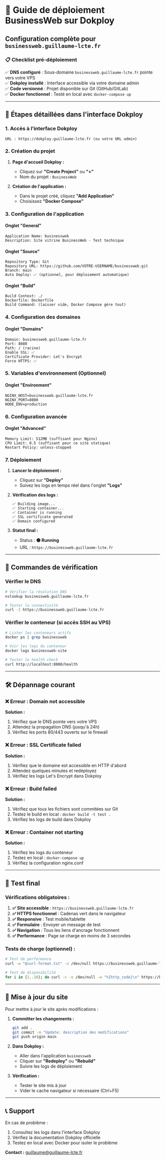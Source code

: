 # 🚀 Guide de déploiement BusinessWeb sur Dokploy

## Configuration complète pour `businessweb.guillaume-lcte.fr`

### 📋 Checklist pré-déploiement

✅ **DNS configuré** : Sous-domaine `businessweb.guillaume-lcte.fr` pointe vers votre VPS  
✅ **Dokploy installé** : Interface accessible via votre domaine admin  
✅ **Code versionné** : Projet disponible sur Git (GitHub/GitLab)  
✅ **Docker fonctionnel** : Testé en local avec `docker-compose up`  

---

## 🎯 Étapes détaillées dans l'interface Dokploy

### 1. **Accès à l'interface Dokploy**
```
URL : https://dokploy.guillaume-lcte.fr (ou votre URL admin)
```

### 2. **Création du projet**

1. **Page d'accueil Dokploy :**
   - Cliquez sur **"Create Project"** ou **"+"**
   - Nom du projet : `BusinessWeb`

2. **Création de l'application :**
   - Dans le projet créé, cliquez **"Add Application"**
   - Choisissez **"Docker Compose"**

### 3. **Configuration de l'application**

#### Onglet **"General"**
```
Application Name: businessweb
Description: Site vitrine BusinessWeb - Test technique
```

#### Onglet **"Source"**
```
Repository Type: Git
Repository URL: https://github.com/VOTRE-USERNAME/businessweb.git
Branch: main
Auto Deploy: ✅ (optionnel, pour déploiement automatique)
```

#### Onglet **"Build"**
```
Build Context: ./
Dockerfile: Dockerfile
Build Command: (laisser vide, Docker Compose gère tout)
```

### 4. **Configuration des domaines**

#### Onglet **"Domains"**
```
Domain: businessweb.guillaume-lcte.fr
Port: 8080
Path: / (racine)
Enable SSL: ✅
Certificate Provider: Let's Encrypt
Force HTTPS: ✅
```

### 5. **Variables d'environnement** (Optionnel)

#### Onglet **"Environment"**
```
NGINX_HOST=businessweb.guillaume-lcte.fr
NGINX_PORT=8080
NODE_ENV=production
```

### 6. **Configuration avancée**

#### Onglet **"Advanced"**
```
Memory Limit: 512MB (suffisant pour Nginx)
CPU Limit: 0.5 (suffisant pour ce site statique)
Restart Policy: unless-stopped
```

### 7. **Déploiement**

1. **Lancer le déploiement :**
   - Cliquez sur **"Deploy"** 
   - Suivez les logs en temps réel dans l'onglet **"Logs"**

2. **Vérification des logs :**
   ```
   ✅ Building image...
   ✅ Starting container...
   ✅ Container is running
   ✅ SSL certificate generated
   ✅ Domain configured
   ```

3. **Statut final :**
   - Status : **🟢 Running**
   - URL : `https://businessweb.guillaume-lcte.fr`

---

## 🔧 Commandes de vérification

### Vérifier le DNS
```bash
# Vérifier la résolution DNS
nslookup businessweb.guillaume-lcte.fr

# Tester la connectivité
curl -I https://businessweb.guillaume-lcte.fr
```

### Vérifier le conteneur (si accès SSH au VPS)
```bash
# Lister les conteneurs actifs
docker ps | grep businessweb

# Voir les logs du conteneur
docker logs businessweb-site

# Tester le health check
curl http://localhost:8080/health
```

---

## 🛠️ Dépannage courant

### ❌ **Erreur : Domain not accessible**
**Solution :**
1. Vérifiez que le DNS pointe vers votre VPS
2. Attendez la propagation DNS (jusqu'à 24h)
3. Vérifiez les ports 80/443 ouverts sur le firewall

### ❌ **Erreur : SSL Certificate failed**
**Solution :**
1. Vérifiez que le domaine est accessible en HTTP d'abord
2. Attendez quelques minutes et redéployez
3. Vérifiez les logs Let's Encrypt dans Dokploy

### ❌ **Erreur : Build failed**
**Solution :**
1. Vérifiez que tous les fichiers sont commitées sur Git
2. Testez le build en local : `docker build -t test .`
3. Vérifiez les logs de build dans Dokploy

### ❌ **Erreur : Container not starting**
**Solution :**
1. Vérifiez les logs du conteneur
2. Testez en local : `docker-compose up`
3. Vérifiez la configuration nginx.conf

---

## 📱 Test final

### Vérifications obligatoires :
1. **✅ Site accessible** : `https://businessweb.guillaume-lcte.fr`
2. **✅ HTTPS fonctionnel** : Cadenas vert dans le navigateur
3. **✅ Responsive** : Test mobile/tablette
4. **✅ Formulaire** : Envoyer un message de test
5. **✅ Navigation** : Tous les liens d'ancrage fonctionnent
6. **✅ Performance** : Page se charge en moins de 3 secondes

### Tests de charge (optionnel) :
```bash
# Test de performance
curl -w "@curl-format.txt" -o /dev/null https://businessweb.guillaume-lcte.fr

# Test de disponibilité
for i in {1..10}; do curl -s -o /dev/null -w "%{http_code}\n" https://businessweb.guillaume-lcte.fr; done
```

---

## 🔄 Mise à jour du site

Pour mettre à jour le site après modifications :

1. **Committer les changements :**
   ```bash
   git add .
   git commit -m "Update: description des modifications"
   git push origin main
   ```

2. **Dans Dokploy :**
   - Aller dans l'application `businessweb`
   - Cliquer sur **"Redeploy"** ou **"Rebuild"**
   - Suivre les logs de déploiement

3. **Vérification :**
   - Tester le site mis à jour
   - Vider le cache navigateur si nécessaire (Ctrl+F5)

---

## 📞 Support

En cas de problème :
1. Consultez les logs dans l'interface Dokploy
2. Vérifiez la documentation Dokploy officielle
3. Testez en local avec Docker pour isoler le problème

**Contact :** guillaume@guillaume-lcte.fr 
